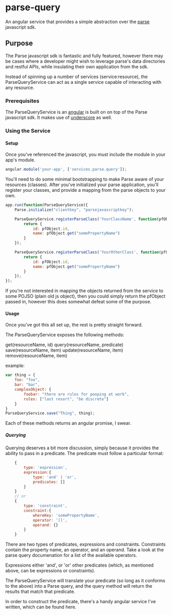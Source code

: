 parse-query
===========

An angular service that provides a simple abstraction over the [parse](http://www.parse.com) javascript sdk.

## Purpose

The Parse javascript sdk is fantastic and fully featured, however there may be cases where a developer might wish to leverage parse's data directories and restful APIs, while insulating their own application from the sdk.

Instead of spinning up a number of services (service:resource), the ParseQueryService can act as a single service capable of interacting with any resource.

### Prerequisites

The ParseQueryService is an [angular](angularjs.org) is built on on top of the Parse javascript sdk.  It makes use of [underscore](underscorejs.org) as well.

### Using the Service

#### Setup
Once you've referenced the javascript, you must include the module in your app's module.
~~~javascript
angular.module('your-app', ['services.parse.query']);
~~~

You'll need to do some minimal bootstrapping to make Parse aware of your resources (classes).  After you've initialized your parse application, you'll register your classes, and provide a mapping from the parse objects to your own. 
~~~javascript
app.run(function(ParseQueryService){
    Parse.initialize("clientkey", "parsejavascriptkey");

    ParseQueryService.registerParseClass('YourClassName', function(pfObject){
    	return {
    		id: pfObject.id,
    		name: pfObject.get("somePropertyName")
    	}
    });

    ParseQueryService.registerParseClass('YourOtherClass', function(pfObject){
        return {
            id: pfObject.id,
            name: pfObject.get("somePropertyName")
        }
    });
});
~~~

If you're not interested in mapping the objects returned from the service to some POJSO (plain old js object), then you could simply return the pfObject passed in, however this does somewhat defeat some of the purpose.

#### Usage
Once you've got this all set up, the rest is pretty straight forward.

The ParseQueryService exposes the following methods:

get(resourceName, id)
query(resourceName, predicate)
save(resourceName, item)
update(resourceName, item)
remove(resourceName, item)

example:
~~~javascript
var thing = {
    foo: "foo",
    bar: "bar",
    complexObject: {
        foobar: "there are rules for pooping at work",
        rules: ["last resort", "be discrete"]
    }
}
ParseQueryService.save("Thing", thing);
~~~

Each of these methods returns an angular promise, I swear.

##### Querying
Querying deserves a bit more discussion, simply because it provides the ability to pass in a predicate.  The predicate must follow a particular format:
~~~javascript
    {
		type: 'expression',
		expression:{
			type: 'and' | 'or',
			predicates: []
		}
	}
	// or
	{
		type: 'constraint',
		constraint:{
			whereKey: 'somePropertyName',
			operator: '[]',
			operand: {}
		}
	}
~~~

There are two types of predicates, expressions and constraints.
Constraints contain the property name, an operator, and an operand.  Take a look at the parse query documenation for a list of the available operators.

Expressions either 'and', or 'or' other predicates (which, as mentioned above, can be expressions or constraints).

The ParseQueryService will translate your predicate (so long as it conforms to the above) into a Parse query, and the query method will return the results that match that predicate.

In order to construct the predicate, there's a handy angular service I've written, which can be found here.
